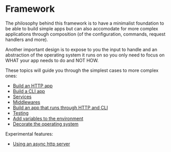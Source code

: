 # Framework

The philosophy behind this framework is to have a minimalist foundation to be able to build simple apps but can also accomodate for more complex applications through composition (of the configuration, commands, request handlers and more).

Another important design is to expose to you the input to handle and an abstraction of the operating system it runs on so you only need to focus on WHAT your app needs to do and NOT HOW.

These topics will guide you through the simplest cases to more complex ones:
- [Build an HTTP app](http.md)
- [Build a CLI app](cli.md)
- [Services](services.md)
- [Middlewares](middlewares.md)
- [Build an app that runs through HTTP and CLI](http-and-cli.md)
- [Testing](testing.md)
- [Add variables to the environment](environment.md)
- [Decorate the operating system](operating-system.md)

Experimental features:
- [Using an async http server](experiment/async-server.md)
